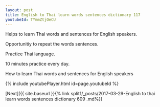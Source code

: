```yaml
---
layout: post
title: English to Thai learn words sentences dictionary 117 
youtubeId: TYmmZtjOeCU
---
```

 
 
Helps to learn Thai words and sentences for English speakers.

Opportunitiy to repeat the words sentences. 

Practice Thai language. 
 
10 minutes practice every day. 
 
How to learn Thai words and sentences for English speakers 
 
{% include youtubePlayer.html id=page.youtubeId %}
 
 
[Next]({{ site.baseurl }}{% link  split1/_posts/2017-03-29-English to thai learn words sentences dictionary 609 .md%})
 
